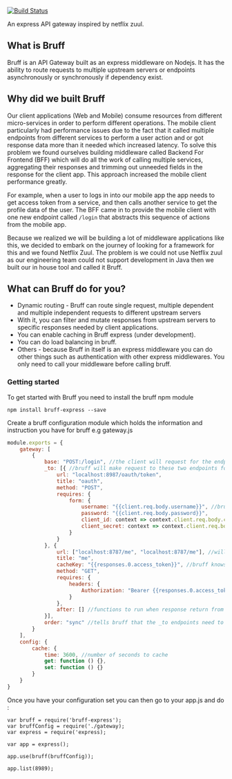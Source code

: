 [![Build Status](https://travis-ci.org/darilldrems/bruff-express.svg?branch=master)](https://travis-ci.org/darilldrems/bruff-express)

An express API gateway inspired by netflix zuul.

## What is Bruff

Bruff is an API Gateway built as an express middleware on Nodejs. It has the ability to route requests to multiple upstream servers or endpoints asynchronously or synchronously if dependency exist.

## Why did we built Bruff

Our client applications (Web and Mobile) consume resources from different micro-services in order to perform
different operations. The mobile client particularly had performance issues due to the fact that it called multiple
endpoints from different services to perform a user action and or got response data more than it needed which increased
latency. To solve this problem we found ourselves building middleware called Backend For Frontend (BFF) which will
do all the work of calling multiple services, aggregating their responses and trimming out unneeded fields in the response
for the client app. This approach increased the mobile client performance greatly.

For example, when a user to logs in into our mobile app the app needs to get access token from a service, and then calls another service to get the profile data of the user. The BFF came in to provide the mobile client with one new endpoint called `/login` that abstracts this sequence of actions from the mobile app.

Because we realized we will be building a lot of middleware applications like this, we decided to embark on the journey
of looking for a framework for this and we found Netflix Zuul. The problem is we could not use Netflix zuul as
our engineering team could not support development in Java then we built our in house tool and called it Bruff.

## What can Bruff do for you?
+ Dynamic routing - Bruff can route single request, multiple dependent and multiple independent requests to different upstream servers
+ With it, you can filter and mutate responses from upstream servers to specific responses needed by client applications.
+ You can enable caching in Bruff express (under development).
+ You can do load balancing in bruff.
+ Others - because Bruff in itself is an express middleware you can do other things such as authentication with
other express middlewares. You only need to call your middleware before calling bruff.

### Getting started
To get started with Bruff you need to install the bruff npm module
```
npm install bruff-express --save
```

Create a bruff configuration module which holds the information and instruction you have for bruff e.g gateway.js

```Javascript
module.exports = {
    gateway: [
        {
            base: "POST:/login", //the client will request for the endpoint
            _to: [{ //bruff will make request to these two endpoints for you
                url: "localhost:8987/oauth/token",
                title: "oauth",
                method: "POST",
                requires: {
                    form: {
                        username: "{{client.req.body.username}}", //bruff knows to use username from the client request
                        password: "{{client.req.body.password}}",
                        client_id: context => context.client.req.body.clientId,
                        client_secret: context => context.client.req.body.clientSecret
                    }
                }
            }, {
                url: ["localhost:8787/me", "localhost:8787/me"], //will select only one
                title: "me",
                cacheKey: "{{responses.0.access_token}}", //bruff knows to cache the response of this endpoint with access token from the response of the endpoint above
                method: "GET",
                requires: {
                    headers: {
                        Authorization: "Bearer {{responses.0.access_token}}" //bruff knows to send the request with header set to access token from response of the request above
                    }
                },
                after: [] //functions to run when response return from upstream server
            }],
            order: "sync" //tells bruff that the _to endpoints need to happen one after the other because the last one neeeds the response from the first one
        }
    ],
    config: {
        cache: {
            time: 3600, //number of seconds to cache
            get: function () {},
            set: function () {}
        }
    }
}
```
Once you have your configuration set you can then go to your app.js and do :
```
var bruff = require('bruff-express');
var bruffConfig = require('./gateway);
var express = require('express);

var app = express();

app.use(bruff(bruffConfig));

app.list(8989);
```
